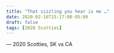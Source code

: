 ```yaml
---
title: "That sizzling you hear is me …"
date: 2020-02-16T15:17:00-05:00
draft: false
tags: [2020 Scotties]
---
```

— 2020 Scotties, SK vs CA
<!--more--> 


